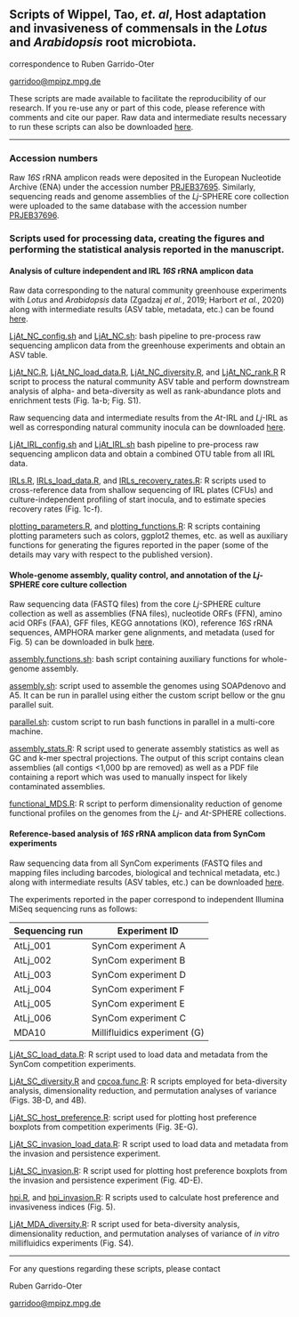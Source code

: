 ## Scripts of Wippel, Tao, *et. al*, Host adaptation and invasiveness of commensals in the *Lotus* and *Arabidopsis* root microbiota.

correspondence to Ruben Garrido-Oter

garridoo@mpipz.mpg.de

These scripts are made available to facilitate the reproducibility of our research. If you re-use any or part of this code, please reference with comments and cite our paper. Raw data and intermediate results necessary to run these scripts can also be downloaded [here](http://www.mpipz.mpg.de/R_scripts).

---------------------------

### Accession numbers

Raw *16S* rRNA amplicon reads were deposited in the European Nucleotide Archive (ENA) under the accession number [PRJEB37695](XXX). Similarly, sequencing reads and genome assemblies of the *Lj*-SPHERE core collection were uploaded to the same database with the accession number [PRJEB37696](XXX).

### Scripts used for processing data, creating the figures and performing the statistical analysis reported in the manuscript.

#### Analysis of culture independent and IRL *16S* rRNA amplicon data

Raw data corresponding to the natural community greenhouse experiments with *Lotus* and *Arabidopsis* data (Zgadzaj *et al.*, 2019; Harbort *et al.*, 2020) along with intermediate results (ASV table, metadata, etc.) can be found [here](http://www.at-sphere.com/ljsphere/LjAt_NC.tar.gz).

[LjAt_NC_config.sh](https://github.com/garridoo/ljsphere/blob/master/LjAt_NC_config.sh) and
[LjAt_NC.sh](https://github.com/garridoo/ljsphere/blob/master/LjAt_NC.sh):
bash pipeline to pre-process raw sequencing amplicon data from the greenhouse experiments and obtain an ASV table.

[LjAt_NC.R](https://github.com/garridoo/ljsphere/blob/master/LjAt_NC.R),
[LjAt_NC_load_data.R](https://github.com/garridoo/ljsphere/blob/master/LjAt_NC_load_data.R),
[LjAt_NC_diversity.R](https://github.com/garridoo/ljsphere/blob/master/LjAt_NC_diversity.R), and
[LjAt_NC_rank.R](https://github.com/garridoo/ljsphere/blob/master/LjAt_NC_rank.R)
R script to process the natural community ASV table and perform downstream analysis of alpha- and beta-diversity as well as rank-abundance plots and enrichment tests (Fig. 1a-b; Fig. S1).

Raw sequencing data and intermediate results from the *At*-IRL and *Lj*-IRL as well as corresponding natural community inocula can be downloaded [here](http://www.at-sphere.com/ljsphere/LjAt_IRL.tar.gz).

[LjAt_IRL_config.sh](https://github.com/garridoo/ljsphere/blob/master/LjAt_IRL_config.sh) and
[LjAt_IRL.sh](https://github.com/garridoo/ljsphere/blob/master/LjAt_IRL.sh)
bash pipeline to pre-process raw sequencing amplicon data and obtain a combined OTU table from all IRL data.

[IRLs.R](https://github.com/garridoo/ljsphere/blob/master/IRLs.R),
[IRLs_load_data.R](https://github.com/garridoo/ljsphere/blob/master/IRLs_load_data.R), and
[IRLs_recovery_rates.R](https://github.com/garridoo/ljsphere/blob/master/IRLs_recovery_rates.R):
R scripts used to cross-reference data from shallow sequencing of IRL plates (CFUs) and culture-independent profiling of start inocula, and to estimate species recovery rates (Fig. 1c-f).

[plotting_parameters.R](https://github.com/garridoo/ljsphere/blob/master/plotting_parameters.R), and
[plotting_functions.R](https://github.com/garridoo/ljsphere/blob/master/plotting_functions.R):
R scripts containing plotting parameters such as colors, ggplot2 themes, etc. as well as auxiliary functions for generating the figures reported in the paper (some of the details may vary with respect to the published version).

#### Whole-genome assembly, quality control, and annotation of the *Lj*-SPHERE core culture collection

Raw sequencing data (FASTQ files) from the core *Lj*-SPHERE culture collection as well as assemblies (FNA files), nucleotide ORFs (FFN), amino acid ORFs (FAA), GFF files, KEGG annotations (KO), reference *16S* rRNA sequences, AMPHORA marker gene alignments, and metadata (used for Fig. 5) can be downloaded in bulk [here](http://www.at-sphere.com/ljsphere/LjAt_WGS.tar.gz).

[assembly.functions.sh](https://github.com/garridoo/ljsphere/blob/master/assembly.functions.sh): bash script containing auxiliary functions for whole-genome assembly.

[assembly.sh](https://github.com/garridoo/ljsphere/blob/master/assembly.sh): script used to assemble the genomes using SOAPdenovo and A5. It can be run in parallel using either the custom script bellow or the gnu parallel suit.

[parallel.sh](https://github.com/garridoo/lsphere/blob/master/parallel.sh): custom script to run bash functions in parallel in a multi-core machine.

[assembly_stats.R](https://github.com/garridoo/ljsphere/blob/master/assembly_stats.R): R script used to generate assembly statistics as well as GC and k-mer spectral projections. The output of this script contains clean assemblies (all contigs <1,000 bp are removed) as well as a PDF file containing a report which was used to manually inspect for likely contaminated assemblies.

[functional_MDS.R](https://github.com/garridoo/ljsphere/blob/master/functional_MDS.R): R script to perform dimensionality reduction of genome functional profiles on the genomes from the *Lj*- and *At*-SPHERE collections.

#### Reference-based analysis of *16S* rRNA amplicon data from SynCom experiments

Raw sequencing data from all SynCom experiments (FASTQ files and mapping files including barcodes, biological and technical metadata, etc.) along with intermediate results (ASV tables, etc.) can be downloaded [here](http://www.at-sphere.com/ljphere/LjAt_SC.tar.gz).

The experiments reported in the paper correspond to independent Illumina MiSeq sequencing runs as follows:

| Sequencing run | Experiment ID            |
| -------------- |--------------------------|
| AtLj_001        | SynCom experiment A      |
| AtLj_002        | SynCom experiment B      |
| AtLj_003        | SynCom experiment D      |
| AtLj_004        | SynCom experiment F      |
| AtLj_005        | SynCom experiment E      |
| AtLj_006        | SynCom experiment C      |
| MDA10           | Millifluidics experiment (G) |

[LjAt_SC_load_data.R](https://github.com/garridoo/ljsphere/blob/master/LjAt_SC_load_data.R): R script used to load data and metadata from the SynCom competition experiments.

[LjAt_SC_diversity.R](https://github.com/garridoo/ljsphere/blob/master/LjAt_SC_diversity.R) and
[cpcoa.func.R](https://github.com/garridoo/ljsphere/blob/master/cpcoa.func.R): R scripts employed for beta-diversity analysis, dimensionality reduction, and permutation analyses of variance (Figs. 3B-D, and 4B).

[LjAt_SC_host_preference.R](https://github.com/garridoo/ljsphere/blob/master/LjAt_SC_host_preference.R): script used for plotting host preference boxplots from competition experiments (Fig. 3E-G).

[LjAt_SC_invasion_load_data.R](https://github.com/garridoo/ljsphere/blob/master/LjAt_SC_invasion_load_data.R): R script used to load data and metadata from the invasion and persistence experiment.

[LjAt_SC_invasion.R](https://github.com/garridoo/ljsphere/blob/master/LjAt_SC_invasion.R): R script used for plotting host preference boxplots from the invasion and persistence experiment (Fig. 4D-E).

[hpi.R](https://github.com/garridoo/ljsphere/blob/master/hpi.R), and
[hpi_invasion.R](https://github.com/garridoo/ljsphere/blob/master/hpi_invasion.R): R scripts used to calculate host preference and invasiveness indices (Fig. 5).

[LjAt_MDA_diversity.R](https://github.com/garridoo/ljsphere/blob/master/LjAt_SC_diversity.R): R script used for beta-diversity analysis, dimensionality reduction, and permutation analyses of variance of *in vitro* millifluidics experiments (Fig. S4).

---------------------------

For any questions regarding these scripts, please contact

Ruben Garrido-Oter

garridoo@mpipz.mpg.de
